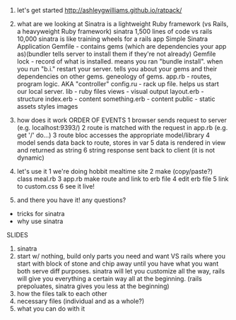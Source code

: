 1. let's get started
  http://ashleygwilliams.github.io/ratpack/

2. what are we looking at
Sinatra is a lightweight Ruby framework (vs Rails, a heavyweight Ruby framework)
  sinatra 1,500 lines of code vs rails 10,000
  sinatra is like training wheels for a rails app
Simple Sinatra Application
  Gemfile - contains gems (which are dependencies your app as)(bundler tells server to install them if they're not already)
  Gemfile lock - record of what is installed. means you ran "bundle install". when you run "b.i." restart your server. tells you about your gems and their dependencies on other gems. geneology of gems.
  app.rb - routes, program logic. AKA "controller"
  config.ru - rack up file. helps us start our local server.
  lib - ruby files
  views - visual output
    layout.erb - structure
    index.erb - content
    something.erb - content
  public - static assets
    styles 
    images

3. how does it work
  ORDER OF EVENTS
  1 browser sends request to server (e.g. localhost:9393/)
  2 route is matched with the request in app.rb (e.g. get '/' do...)
  3 route bloc accesses the appropriate model/library
  4 model sends data back to route, stores in var
  5 data is rendered in view and returned as string
  6 string response sent back to client (it is not dynamic)

4. let's use it
  1 we're doing hobbit mealtime site
  2 make (copy/paste?) class meal.rb
  3 app.rb make route and link to erb file
  4 edit erb file
  5 link to custom.css
  6 see it live!

5. and there you have it! any questions?

- tricks for sinatra
- why use sinatra

SLIDES
1. sinatra
2. start w/ nothing, build only parts you need and want
VS rails where you start with block of stone and chip away until you have what you want
both serve diff purposes. sinatra will let you customize all the way, rails will give you everything a certain way all at the beginning.
(rails prepoluates, sinatra gives you less at the beginning)
3. how the files talk to each other
4. necessary files (individual and as a whole?)
5. what you can do with it